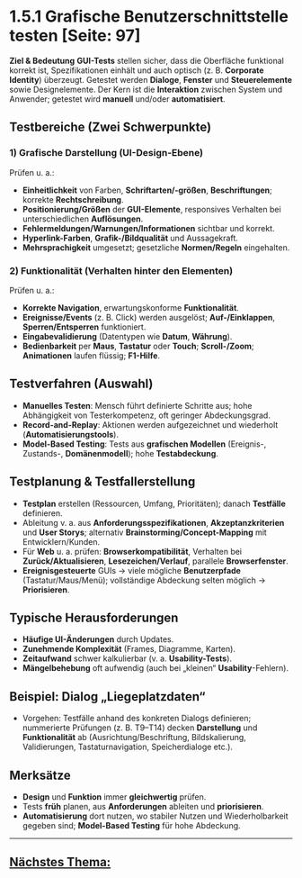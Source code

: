 # 1.5.1 Grafische Benutzerschnittstelle testen [Seite: 97]

**Ziel & Bedeutung**
**GUI-Tests** stellen sicher, dass die Oberfläche funktional korrekt ist, Spezifikationen einhält und auch optisch (z. B. **Corporate Identity**) überzeugt. Getestet werden **Dialoge**, **Fenster** und **Steuerelemente** sowie Designelemente. Der Kern ist die **Interaktion** zwischen System und Anwender; getestet wird **manuell** und/oder **automatisiert**. 

## Testbereiche (Zwei Schwerpunkte)

### 1) Grafische Darstellung (UI-Design-Ebene)

Prüfen u. a.:

* **Einheitlichkeit** von Farben, **Schriftarten/-größen**, **Beschriftungen**; korrekte **Rechtschreibung**.
* **Positionierung/Größen** der **GUI-Elemente**, responsives Verhalten bei unterschiedlichen **Auflösungen**.
* **Fehlermeldungen/Warnungen/Informationen** sichtbar und korrekt.
* **Hyperlink-Farben**, **Grafik-/Bildqualität** und Aussagekraft.
* **Mehrsprachigkeit** umgesetzt; gesetzliche **Normen/Regeln** eingehalten. 

### 2) Funktionalität (Verhalten hinter den Elementen)

Prüfen u. a.:

* **Korrekte Navigation**, erwartungskonforme **Funktionalität**.
* **Ereignisse/Events** (z. B. Click) werden ausgelöst; **Auf-/Einklappen**, **Sperren/Entsperren** funktioniert.
* **Eingabevalidierung** (Datentypen wie **Datum**, **Währung**).
* **Bedienbarkeit** per **Maus**, **Tastatur** oder **Touch**; **Scroll-/Zoom**; **Animationen** laufen flüssig; **F1-Hilfe**.

## Testverfahren (Auswahl)

* **Manuelles Testen**: Mensch führt definierte Schritte aus; hohe Abhängigkeit von Testerkompetenz, oft geringer Abdeckungsgrad.
* **Record-and-Replay**: Aktionen werden aufgezeichnet und wiederholt (**Automatisierungstools**).
* **Model-Based Testing**: Tests aus **grafischen Modellen** (Ereignis-, Zustands-, **Domänenmodell**); hohe **Testabdeckung**. 

## Testplanung & Testfallerstellung

* **Testplan** erstellen (Ressourcen, Umfang, Prioritäten); danach **Testfälle** definieren.
* Ableitung v. a. aus **Anforderungsspezifikationen**, **Akzeptanzkriterien** und **User Storys**; alternativ **Brainstorming/Concept-Mapping** mit Entwicklern/Kunden.
* Für **Web** u. a. prüfen: **Browserkompatibilität**, Verhalten bei **Zurück/Aktualisieren**, **Lesezeichen/Verlauf**, parallele **Browserfenster**.
* **Ereignisgesteuerte** GUIs → viele mögliche **Benutzerpfade** (Tastatur/Maus/Menü); vollständige Abdeckung selten möglich → **Priorisieren**. 

## Typische Herausforderungen

* **Häufige UI-Änderungen** durch Updates.
* **Zunehmende Komplexität** (Frames, Diagramme, Karten).
* **Zeitaufwand** schwer kalkulierbar (v. a. **Usability-Tests**).
* **Mängelbehebung** oft aufwendig (auch bei „kleinen“ **Usability**-Fehlern).

## Beispiel: Dialog „Liegeplatzdaten“

* Vorgehen: Testfälle anhand des konkreten Dialogs definieren; nummerierte Prüfungen (z. B. T9–T14) decken **Darstellung** und **Funktionalität** ab (Ausrichtung/Beschriftung, Bildskalierung, Validierungen, Tastaturnavigation, Speicherdialoge etc.).

## Merksätze

* **Design** und **Funktion** immer **gleichwertig** prüfen.
* Tests **früh** planen, aus **Anforderungen** ableiten und **priorisieren**.
* **Automatisierung** dort nutzen, wo stabiler Nutzen und Wiederholbarkeit gegeben sind; **Model-Based Testing** für hohe Abdeckung.

---

## [Nächstes Thema:](./1.5.1_Grafische_Benutzerschnittstelle_testen.md)